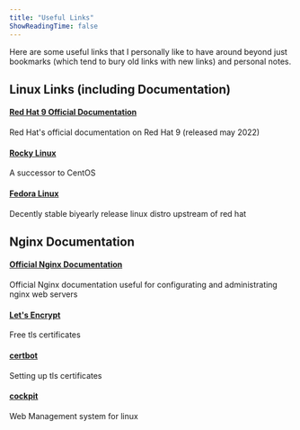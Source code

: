 ```yaml
---
title: "Useful Links"
ShowReadingTime: false
---
```


Here are some useful links that I personally like to have around beyond just bookmarks (which tend
to bury old links with new links) and personal notes.

## Linux Links (including Documentation)

#### [Red Hat 9 Official Documentation](https://access.redhat.com/documentation/en-us/red_hat_enterprise_linux/9)

Red Hat's official documentation on Red Hat 9 (released may 2022) 

#### [Rocky Linux](https://rockylinux.org/)

A successor to CentOS

#### [Fedora Linux](https://getfedora.org/)

Decently stable biyearly release linux distro upstream of red hat

## Nginx Documentation

#### [Official Nginx Documentation](https://docs.nginx.com/)

Official Nginx documentation useful for configurating and administrating nginx web servers

#### [Let's Encrypt](https://letsencrypt.org/)

Free tls certificates

#### [certbot](https://certbot.eff.org/)

Setting up tls certificates


#### [cockpit](https://cockpit-project.org/)

Web Management system for linux
